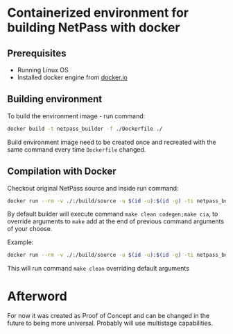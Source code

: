 # Containerized environment for building NetPass with docker
## Prerequisites
- Running Linux OS 
- Installed docker engine from [docker.io](https://docs.docker.com/desktop/install/linux-install/)
## Building environment
To build the environment image - run command:
```bash
docker build -t netpass_builder -f ./Dockerfile ./
```
Build environment image need to be created once and recreated with the same command every time `Dockerfile` changed.
## Compilation with Docker 
Checkout original NetPass source and inside run command: 
```bash
docker run --rm -v ./:/build/source -u $(id -u):$(id -g) -ti netpass_builder
```

By default builder will execute command `make clean codegen;make cia`, to override arguments to `make` add at the end of previous command arguments of your choose. 

Example:
```bash
docker run --rm -v ./:/build/source -u $(id -u):$(id -g) -ti netpass_builder clean
```
This will run command `make clean` overriding default arguments

# Afterword
For now it was created as Proof of Concept and can be changed in the future to being more universal. Probably will use multistage capabilities.